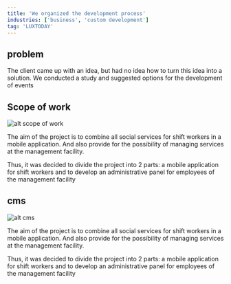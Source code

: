 ```yaml
---
title: 'We organized the development process'
industries: ['business', 'custom development']
tag: 'LUXTODAY'
---
```


## problem

The client came up with an idea, but had no idea how to turn this idea into a solution. We conducted a study and suggested options for the development of events

## Scope of work

![alt scope of work](/assets/images/case/case-image-0.png 'Scope of Work')

The aim of the project is to combine all social services for shift workers in a mobile application. And also provide for the possibility of managing services at the management facility.

Thus, it was decided to divide the project into 2 parts: a mobile application for shift workers and to develop an administrative panel for employees of the management facility

## cms

![alt cms](/assets/images/case/case-image.png 'CMS')

The aim of the project is to combine all social services for shift workers in a mobile application. And also provide for the possibility of managing services at the management facility.

Thus, it was decided to divide the project into 2 parts: a mobile application for shift workers and to develop an administrative panel for employees of the management facility
